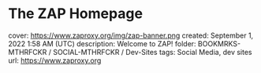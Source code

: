 # The ZAP Homepage

cover: https://www.zaproxy.org/img/zap-banner.png
created: September 1, 2022 1:58 AM (UTC)
description: Welcome to ZAP!
folder: BOOKMRKS-MTHRFCKR / SOCIAL-MTHRFCKR / Dev-Sites
tags: Social Media, dev sites
url: https://www.zaproxy.org